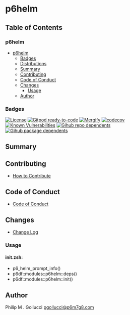 # p6helm

## Table of Contents


### p6helm
- [p6helm](#p6helm)
  - [Badges](#badges)
  - [Distributions](#distributions)
  - [Summary](#summary)
  - [Contributing](#contributing)
  - [Code of Conduct](#code-of-conduct)
  - [Changes](#changes)
    - [Usage](#usage)
  - [Author](#author)

### Badges

[![License](https://img.shields.io/badge/License-Apache%202.0-yellowgreen.svg)](https://opensource.org/licenses/Apache-2.0)
[![Gitpod ready-to-code](https://img.shields.io/badge/Gitpod-ready--to--code-blue?logo=gitpod)](https://gitpod.io/#https://github.com/p6m7g8/p6helm)
[![Mergify](https://img.shields.io/endpoint.svg?url=https://gh.mergify.io/badges/p6m7g8/p6helm/&style=flat)](https://mergify.io)
[![codecov](https://codecov.io/gh/p6m7g8/p6helm/branch/master/graph/badge.svg?token=14Yj1fZbew)](https://codecov.io/gh/p6m7g8/p6helm)
[![Known Vulnerabilities](https://snyk.io/test/github/p6m7g8/p6helm/badge.svg?targetFile=package.json)](https://snyk.io/test/github/p6m7g8/p6helm?targetFile=package.json)
[![Gihub repo dependents](https://badgen.net/github/dependents-repo/p6m7g8/p6helm)](https://github.com/p6m7g8/p6helm/network/dependents?dependent_type=REPOSITORY)
[![Gihub package dependents](https://badgen.net/github/dependents-pkg/p6m7g8/p6helm)](https://github.com/p6m7g8/p6helm/network/dependents?dependent_type=PACKAGE)

## Summary

## Contributing

- [How to Contribute](CONTRIBUTING.md)

## Code of Conduct

- [Code of Conduct](https://github.com/p6m7g8/.github/blob/master/CODE_OF_CONDUCT.md)

## Changes

- [Change Log](CHANGELOG.md)

### Usage

#### init.zsh:

- p6_helm_prompt_info()
- p6df::modules::p6helm::deps()
- p6df::modules::p6helm::init()


## Author

Philip M . Gollucci <pgollucci@p6m7g8.com>

